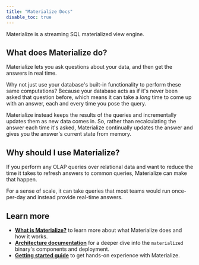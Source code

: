 ```yaml
---
title: "Materialize Docs" 
disable_toc: true
---
```


Materialize is a streaming SQL materialized view engine.

## What does Materialize do?

Materialize lets you ask questions about your data, and then get the answers in
real time.

Why not just use your database's built-in functionality to perform these same
computations? Because your database acts as if it's never been asked that
question before, which means it can take a _long_ time to come up with an
answer, each and every time you pose the query.

Materialize instead keeps the results of the queries and incrementally updates
them as new data comes in. So, rather than recalculating the answer each time it's
asked, Materialize continually updates the answer and gives you the answer's
current state from memory.

## Why should I use Materialize?

If you perform any OLAP queries over relational data and want to reduce the time
it takes to refresh answers to common queries, Materialize can make that happen.

For a sense of scale, it can take queries that most teams would run once-per-day
and instead provide real-time answers.

## Learn more

- [**What is Materialize?**](./overview/what-is-materialize) to learn more about what Materialize does and how it works.
- [**Architecture documentation**](./overview/architecture) for a deeper dive into the `materialized` binary's components and deployment.
- [**Getting started guide**](./get-started) to get hands-on experience with Materialize.
